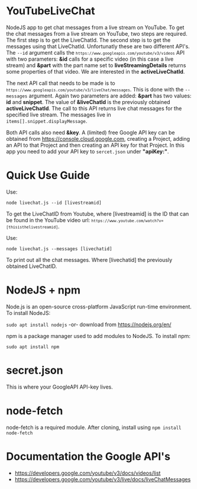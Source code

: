 # YouTubeLiveChat
NodeJS app to get chat messages from a live stream on YouTube. To get the chat messages from a live stream on YouTube, two steps are required. The first step is to get the LiveChatId. The second step is to get the messages using that LiveChatId. Unfortunatly these are two different API's. The `--id` argument calls the <code>`https://www.googleapis.com/youtube/v3/videos`</code> API with two parameters: <b>&id</b> calls for a specific video (in this case a live stream) and <b>&part</b> with the part name set to <b>liveStreamingDetails</b> returns some properties of that video. We are interested in the <b>activeLiveChatId</b>.

The next API call that needs to be made is to <code>`https://www.googleapis.com/youtube/v3/liveChat/messages`</code>. This is done with the `--messages` argument. Again two parameters are added: <b>&part</b> has two values: <b>id</b> and <b>snippet</b>. The value of <b>&liveChatId</b> is the previously obtained <b>activeLiveChatId</b>. The call to this API returns live chat messages for the specified live stream. The messages live in `items[].snippet.displayMessage`.

Both API calls also need <b>&key</b>. A (limited) free Google API key can be obtained from https://console.cloud.google.com, creating a Project, adding an API to that Project and then creating an API key for that Project. In this app you need to add your API key to <code>sercet.json</code> under <b>"apiKey:"</b>.

# Quick Use Guide

Use:

<code>node livechat.js --id [livestreamid]</code>

To get the LiveChatID from Youtube, where [livestreamid] is the ID that can be found in the YouTube video url: <code>`https://www.youtube.com/watch?v=[thisisthelivestreamid]`</code>. 

Use:

<code>node livechat.js --messages [livechatid]</code> 

To print out all the chat messages. Where [livechatid] the previously obtained LiveChatID.

# NodeJS + npm

Node.js is an open-source cross-platform JavaScript run-time environment. To install NodeJS:

<code>sudo apt install nodejs</code> -or- download from https://nodejs.org/en/

npm is a package manager used to add modules to NodeJS. To install npm:

<code>sudo apt install npm</code>


# secret.json
This is where your GoogleAPI API-key lives. 

# node-fetch
node-fetch is a required module. After cloning, install using <code>npm install node-fetch</code>

# Documentation the Google API's

* https://developers.google.com/youtube/v3/docs/videos/list
* https://developers.google.com/youtube/v3/live/docs/liveChatMessages

